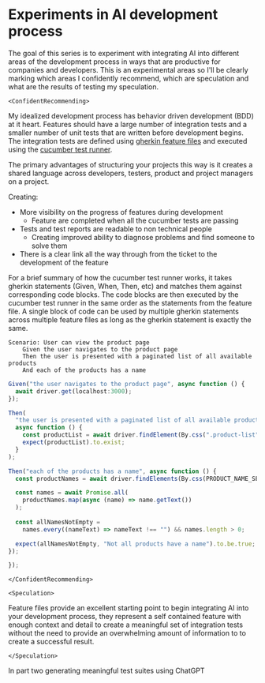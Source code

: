 # Experiments in AI development process

The goal of this series is to experiment with integrating AI into different areas of the development process in ways that are productive for companies and developers. This is an experimental areas so I'll be clearly marking which areas I confidently recommend, which are speculation and what are the results of testing my speculation.

```<ConfidentRecommending>```

My idealized development process has behavior driven development (BDD) at it heart. Features should have a large number of integration tests and a smaller number of unit tests that are written before development begins. The  integration tests are defined using [gherkin feature files](https://cucumber.io/docs/gherkin/reference/) and executed using the [cucumber test runner](https://cucumber.io/docs/installation/).

The primary advantages of structuring your projects this way is it creates a shared language across developers, testers, product and project managers on a project.  

Creating:

* More visibility on the progress of features during development
  * Feature are completed when all the cucumber tests are passing
* Tests and test reports are readable to non technical people
  * Creating improved ability to diagnose problems and find someone to solve them
* There is a clear link all the way through from the ticket to the development of the feature

For a brief summary of how the cucumber test runner works, it takes gherkin statements (Given, When, Then, etc) and matches them against corresponding code blocks.  The code blocks are then executed by the cucumber test runner in the same order as the statements from the feature file.  A single block of code can be used by multiple gherkin statements across multiple feature files as long as the gherkin statement is exactly the same.

```gherkin
Scenario: User can view the product page
    Given the user navigates to the product page
    Then the user is presented with a paginated list of all available products
    And each of the products has a name
```

```typescript
Given("the user navigates to the product page", async function () {
  await driver.get(localhost:3000);
});

Then(
  "the user is presented with a paginated list of all available products",
  async function () {
    const productList = await driver.findElement(By.css(".product-list"));
    expect(productList).to.exist;
  }
);

Then("each of the products has a name", async function () {
  const productNames = await driver.findElements(By.css(PRODUCT_NAME_SELECTOR));

  const names = await Promise.all(
    productNames.map(async (name) => name.getText())
  );
  
  const allNamesNotEmpty =
    names.every((nameText) => nameText !== "") && names.length > 0;

  expect(allNamesNotEmpty, "Not all products have a name").to.be.true;
});

});

```

```</ConfidentRecommending>```

```<Speculation>```

Feature files provide an excellent starting point to begin integrating AI into your development process, they represent a self contained feature with enough context and detail to create a meaningful set of integration tests without the need to provide an overwhelming amount of information to to create a successful result.

```</Speculation>```

In part two generating meaningful test suites using ChatGPT
